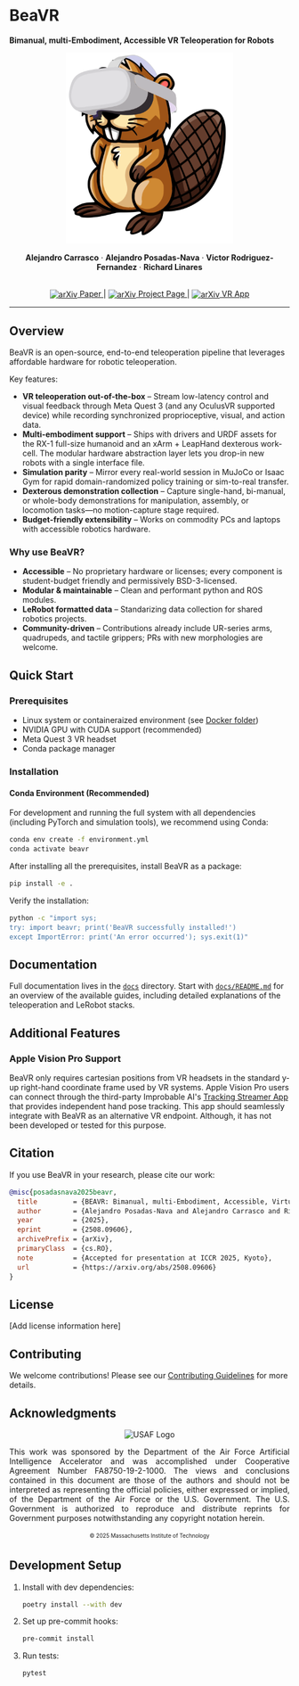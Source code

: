 # BeaVR
**Bimanual, multi-Embodiment, Accessible VR Teleoperation for Robots**

<p align="center">
  <img src="media/BeaVR_logo.svg" alt="BeaVR-Bot Logo" width="300"/>
</p>

<p align="center">
  <strong>Alejandro Carrasco</strong> ·
  <strong>Alejandro Posadas-Nava</strong> ·
  <strong>Victor Rodriguez-Fernandez</strong> ·
  <strong>Richard Linares</strong>
</p>

<p align="center">
  <br>
  <a href="https://arxiv.org/abs/2508.09606">
    <img src="https://yuxiaoba.github.io/assets/images/badges/Arxiv.png" alt="arXiv" width="14" style="vertical-align:middle;"/> Paper
  </a> |
  <a href="https://arclab-mit.github.io/beavr-landing/">
    <img src="https://images.icon-icons.com/3685/PNG/512/github_logo_icon_229278.png" alt="arXiv" width="14" style="vertical-align:middle;"/> Project Page
  </a> |
  <a href="https://github.com/ARCLab-MIT/BeaVR-app">
    <img src="https://images.icon-icons.com/3053/PNG/512/unity_hub_macos_bigsur_icon_189587.png" alt="arXiv" width="16" style="vertical-align:middle;"/> VR App
  </a>
</p>

---

## Overview

BeaVR is an open-source, end-to-end teleoperation pipeline that leverages affordable hardware for robotic teleoperation.

Key features:
- **VR teleoperation out-of-the-box** – Stream low-latency control and visual feedback through Meta Quest 3 (and any OculusVR supported device) while recording synchronized proprioceptive, visual, and action data.
- **Multi-embodiment support** – Ships with drivers and URDF assets for the RX-1 full-size humanoid and an xArm + LeapHand dexterous work-cell. The modular hardware abstraction layer lets you drop-in new robots with a single interface file.
- **Simulation parity** – Mirror every real-world session in MuJoCo or Isaac Gym for rapid domain-randomized policy training or sim-to-real transfer.
- **Dexterous demonstration collection** – Capture single-hand, bi-manual, or whole-body demonstrations for manipulation, assembly, or locomotion tasks—no motion-capture stage required.
- **Budget-friendly extensibility** – Works on commodity PCs and laptops with accessible robotics hardware.

### Why use BeaVR?
- **Accessible** – No proprietary hardware or licenses; every component is student-budget friendly and permissively BSD-3-licensed.
- **Modular & maintainable** – Clean and performant python and ROS modules.
- **LeRobot formatted data** – Standarizing data collection for shared robotics projects.
- **Community-driven** – Contributions already include UR-series arms, quadrupeds, and tactile grippers; PRs with new morphologies are welcome.

## Quick Start

### Prerequisites
- Linux system or containeraized environment (see [Docker folder](docker))
- NVIDIA GPU with CUDA support (recommended)
- Meta Quest 3 VR headset
- Conda package manager

### Installation

#### Conda Environment (Recommended)

For development and running the full system with all dependencies (including PyTorch and simulation tools), we recommend using Conda:

```bash
conda env create -f environment.yml
conda activate beavr
```

After installing all the prerequisites, install BeaVR as a package:
```bash
pip install -e .
```

Verify the installation:
```bash
python -c "import sys;
try: import beavr; print('BeaVR successfully installed!')
except ImportError: print('An error occurred'); sys.exit(1)"
```

## Documentation

Full documentation lives in the [`docs`](docs) directory. Start with
[`docs/README.md`](docs/README.md) for an overview of the available guides,
including detailed explanations of the teleoperation and LeRobot stacks.

## Additional Features

### Apple Vision Pro Support
BeaVR only requires cartesian positions from VR headsets in the standard y-up right-hand coordinate frame used by VR systems.
Apple Vision Pro users can connect through the third-party Improbable AI's [Tracking Streamer App](https://github.com/Improbable-AI/VisionProTeleop) that provides independent hand pose tracking.
This app should seamlessly integrate with BeaVR as an alternative VR endpoint. Although, it has not been developed or tested for this purpose.

## Citation

If you use BeaVR in your research, please cite our work:

```bibtex
@misc{posadasnava2025beavr,
  title         = {BEAVR: Bimanual, multi-Embodiment, Accessible, Virtual Reality Teleoperation System for Robots},
  author        = {Alejandro Posadas-Nava and Alejandro Carrasco and Richard Linares},
  year          = {2025},
  eprint        = {2508.09606},
  archivePrefix = {arXiv},
  primaryClass  = {cs.RO},
  note          = {Accepted for presentation at ICCR 2025, Kyoto},
  url           = {https://arxiv.org/abs/2508.09606}
}
```

## License

[Add license information here]


## Contributing

We welcome contributions! Please see our [Contributing Guidelines](CONTRIBUTING.md) for more details.


## Acknowledgments

<p align="center">
  <img src="https://upload.wikimedia.org/wikipedia/commons/0/06/US_Air_Force_Logo_Solid_Colour.svg" alt="USAF Logo" width="60"/>
</p>

<p align="justify">
This work was sponsored by the Department of the Air Force Artificial Intelligence Accelerator and was accomplished under Cooperative Agreement Number FA8750-19-2-1000. The views and conclusions contained in this document are those of the authors and should not be interpreted as representing the official policies, either expressed or implied, of the Department of the Air Force or the U.S. Government. The U.S. Government is authorized to reproduce and distribute reprints for Government purposes notwithstanding any copyright notation herein.
</p>

<p align="center">
<sub><sup>© 2025 Massachusetts Institute of Technology</sup></sub>
</p>

## Development Setup

1. Install with dev dependencies:
   ```bash
   poetry install --with dev
   ```

2. Set up pre-commit hooks:
   ```bash
   pre-commit install
   ```

3. Run tests:
   ```bash
   pytest
   ```
